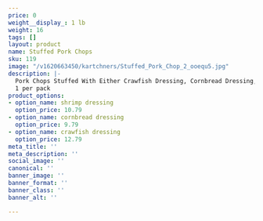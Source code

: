 ```yaml
---
price: 0
weight__display_: 1 lb
weight: 16
tags: []
layout: product
name: Stuffed Pork Chops
sku: 119
image: "/v1620663450/kartchners/Stuffed_Pork_Chop_2_ooequ5.jpg"
description: |-
  Pork Chops Stuffed With Either Crawfish Dressing, Cornbread Dressing, or Shrimp Dressing
  1 per pack
product_options:
- option_name: shrimp dressing
  option_price: 10.79
- option_name: cornbread dressing
  option_price: 9.79
- option_name: crawfish dressing
  option_price: 12.79
meta_title: ''
meta_description: ''
social_image: ''
canonical: ''
banner_image: ''
banner_format: ''
banner_class: ''
banner_alt: ''

---
```

